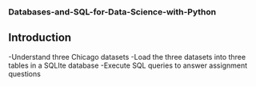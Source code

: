 ### Databases-and-SQL-for-Data-Science-with-Python

## Introduction
-Understand three Chicago datasets
-Load the three datasets into three tables in a SQLIte database
-Execute SQL queries to answer assignment questions

